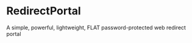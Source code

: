 RedirectPortal
==============

A simple, powerful, lightweight, FLAT password-protected web redirect portal
